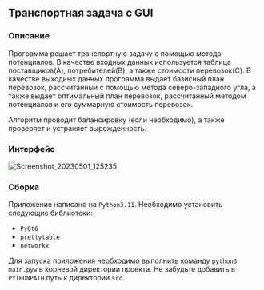 ## Транспортная задача с GUI

### Описание

Программа решает транспортную задачу с помощью метода потенциалов. В качестве входных данных используется 
таблица поставщиков(A), потребителей(B), а также стоимости перевозок(C). В качестве выходных данных
программа выдает базисный план перевозок, рассчитанный с помощью метода северо-западного угла, а также 
выдает оптимальный план перевозок, рассчитанный методом потенциалов и его суммарную стоимость перевозок.

Алгоритм проводит балансировку (если необходимо), а также проверяет и устраняет вырожденность.

### Интерфейс

![Screenshot_20230501_125235](https://user-images.githubusercontent.com/76239707/235437386-97d9a2e2-6a55-4e3e-8220-04a8b56acb01.png)

### Сборка

Приложение написано на `Python3.11`. Необходимо установить следующие библиотеки:

- `PyQt6`
- `prettytable`
- `networkx`

Для запуска приложения необходимо выполнить команду `python3 main.pyw` в корневой директории проекта. 
Не забудьте добавить в `PYTHONPATH` путь к директории `src`.

